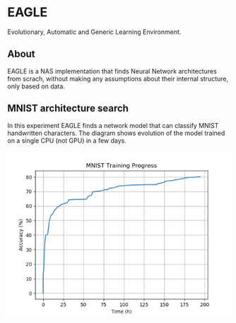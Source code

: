 # EAGLE
Evolutionary, Automatic and Generic Learning Environment.

## About
EAGLE is a NAS implementation that finds Neural Network architectures from scrach, without making any assumptions about their internal structure, only based on data.

## MNIST architecture search
In this experiment EAGLE finds a network model that can classify MNIST handwritten characters. The diagram shows evolution of the model trained on a single CPU (not GPU) in a few days.

![MNIST Training Progress](examples/mnist/images/training.png)
